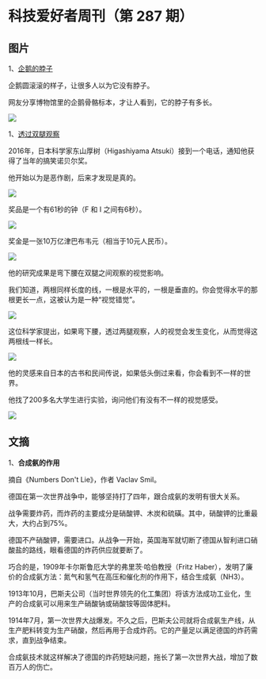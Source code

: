 # 科技爱好者周刊（第 287 期）

## 图片

1、[企鹅的脖子](https://www.sohu.com/a/439976084_120606430)

企鹅圆滚滚的样子，让很多人以为它没有脖子。

网友分享博物馆里的企鹅骨骼标本，才让人看到，它的脖子有多长。

![](https://cdn.beekka.com/blogimg/asset/202308/bg2023082201.webp)

1、[透过双腿观察](https://www.nippon.com/en/japan-topics/c12403/)

2016年，日本科学家东山厚树（Higashiyama Atsuki）接到一个电话，通知他获得了当年的搞笑诺贝尔奖。

他开始以为是恶作剧，后来才发现是真的。

![](https://cdn.beekka.com/blogimg/asset/202308/bg2023082503.webp)

奖品是一个有61秒的钟（F 和 I 之间有6秒）。

![](https://cdn.beekka.com/blogimg/asset/202308/bg2023082504.webp)

奖金是一张10万亿津巴布韦元（相当于10元人民币）。

![](https://cdn.beekka.com/blogimg/asset/202308/bg2023082505.webp)

他的研究成果是弯下腰在双腿之间观察的视觉影响。

我们知道，两根同样长度的线，一根是水平的，一根是垂直的。你会觉得水平的那根更长一点，这被认为是一种“视觉错觉”。

![](https://cdn.beekka.com/blogimg/asset/202308/bg2023082506.webp)

这位科学家提出，如果弯下腰，透过两腿观察，人的视觉会发生变化，从而觉得这两根线一样长。

![](https://cdn.beekka.com/blogimg/asset/202308/bg2023082507.webp)

他的灵感来自日本的古书和民间传说，如果低头倒过来看，你会看到不一样的世界。

他找了200多名大学生进行实验，询问他们有没有不一样的视觉感受。

![](https://cdn.beekka.com/blogimg/asset/202308/bg2023082508.webp)

## 文摘

1、**合成氨的作用**

摘自《Numbers Don't Lie》，作者 Vaclav Smil。

德国在第一次世界战争中，能够坚持打了四年，跟合成氨的发明有很大关系。

战争需要炸药，而炸药的主要成分是硝酸钾、木炭和硫磺。其中，硝酸钾的比重最大，大约占到75%。

德国不产硝酸钾，需要进口。从战争一开始，英国海军就切断了德国从智利进口硝酸盐的路线，眼看德国的炸药供应就要断了。

巧合的是，1909年卡尔斯鲁厄大学的弗里茨·哈伯教授（Fritz Haber），发明了廉价的合成氨方法：氮气和氢气在高压和催化剂的作用下，结合生成氨（NH3）。

1913年10月，巴斯夫公司（当时世界领先的化工集团）将该方法成功工业化，生产的合成氨可以用来生产硝酸钠或硝酸铵等固体肥料。

1914年7月，第一次世界大战爆发。不久之后，巴斯夫公司就将合成氨生产线，从生产肥料转变为生产硝酸，然后再用于合成炸药。它的产量足以满足德国的炸药需求，直到战争结束。

合成氨技术就这样解决了德国的炸药短缺问题，拖长了第一次世界大战，增加了数百万人的伤亡。
